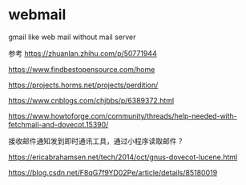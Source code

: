 # webmail
gmail like web mail without mail server

参考
https://zhuanlan.zhihu.com/p/50771944

https://www.findbestopensource.com/home

https://projects.horms.net/projects/perdition/

https://www.cnblogs.com/chjbbs/p/6389372.html

https://www.howtoforge.com/community/threads/help-needed-with-fetchmail-and-dovecot.15390/

接收邮件通知发到即时通讯工具，通过小程序读取邮件？

https://ericabrahamsen.net/tech/2014/oct/gnus-dovecot-lucene.html

https://blog.csdn.net/F8qG7f9YD02Pe/article/details/85180019
